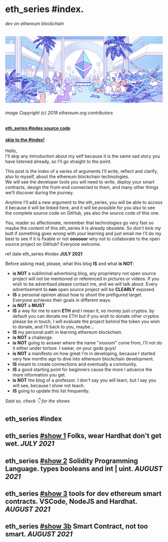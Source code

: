 # eth_series #index.
###### dev on ethereum blockchain

![ethereum hero](./doc/assets/img/hero.png)
###### image Copyright (c) 2019 ethereum.org contributors

#### [eth_series #index source code](https://github.com/xioxium/eth_series/blob/main/README.md)  
#### [skip to the #index!](https://github.com/xioxium/eth_series/blob/main/doc/index.md)

Hello,  
I'll skip any introduction about my self because it is the same sad story you have listened already, so I'll go straight to the point.

This post is the index of a series of arguments I'll write, reflect and clarify, also to myself, about the ethereum blockchain technologies.  
We will see the developer tools you will need to write, deploy your smart contracts, design the front-end connected to them, and many other things we'll discover during the journey.

Anytime I'll add a new argument to the eth_series, you will be able to access it because it will be linked here, and it will be possible for you also to see the complete source code on GitHub, yes also the source code of this one.

You, reader so affectionate, remember that technologies go very fast so maybe the content of this eth_series it is already obsolete. So don't kick my butt if something goes wrong with your learning and just email me I'll do my best to see if it is fixable or not __oooooor__ why not to collaborate to the open source project on GitHub? Everyone welcome.  

ref date eth_series #index __JULY 2021__

Before asking read, please, what this blog **IS** and what **is NOT**:  

* **is NOT** a subliminal advertising blog, any proprietary not open source project will not be mentioned or referenced in pictures or videos. If you wish to be advertised please contact me, and we will talk about. Every advertisement to **non** open source project will be **CLEARLY** exposed.
* **IS** a personal opinion about how to shoot the prefigured target. Everyone achieves their goals in different ways.
* **is NOT** a **MUST**
* **IS** a way for me to earn **ETH** and I mean it, no money just cryptos. by default you can donate me ETH but if you wish to donate other cryptos please be in touch, I will evaluate the project behind the token you wish to donate, and I'll back to you, maybe...
* **IS** my personal path in learning ethereum blockchain.
* **is NOT** a challenge.
* **is NOT** going to answer where the name "_xioxium_" come from, I'll not do it either under torture. I swear, on your gods guys!
* **is NOT** a manifesto on how great I'm in developing, because I started very few months ago to dive into ethereum blockchain development.
* **IS** meant to create connections and eventually a community.
* **IS** a good starting point for beginners cause the more I advance the more information you get.
* **is NOT** the blog of a professor. I don't say you will learn, but I say you will see, because I show not teach.
* **IS** going to update this list frequently.

*Said so, check 👇 for the shows*
## eth_series #index
## eth_series [#show 1](https://github.com/xioxium/eth_series/blob/main/doc/show1.md) Folks, wear Hardhat don't get wet. _JULY 2021_
## eth_series [#show 2](https://github.com/xioxium/eth_series/blob/main/doc/show2.md) Solidity Programming Language. types booleans and int | uint. _AUGUST 2021_
## eth_series [#show 3](https://github.com/xioxium/eth_series/blob/main/doc/show3.md) tools for dev ethereum smart contracts. VSCode, NodeJS and Hardhat. _AUGUST 2021_
## eth_series [#show 3b](https://github.com/xioxium/eth_series/blob/main/doc/show3b.md) Smart Contract, not too smart. _AUGUST 2021_